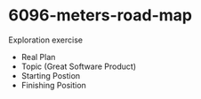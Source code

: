 # 6096-meters-road-map
Exploration exercise
- Real Plan
- Topic (Great Software Product)
- Starting Postion
- Finishing Position
